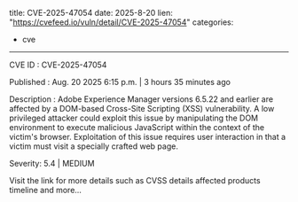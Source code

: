  
title: CVE-2025-47054
date: 2025-8-20
lien: "https://cvefeed.io/vuln/detail/CVE-2025-47054"
categories:
  - cve
---

CVE ID : CVE-2025-47054

Published :  Aug. 20
2025
6:15 p.m. | 3 hours
35 minutes ago

Description : Adobe Experience Manager versions 6.5.22 and earlier are affected by a DOM-based Cross-Site Scripting (XSS) vulnerability. A low privileged attacker could exploit this issue by manipulating the DOM environment to execute malicious JavaScript within the context of the victim's browser. Exploitation of this issue requires user interaction in that a victim must visit a specially crafted web page.

Severity: 5.4 | MEDIUM

Visit the link for more details
such as CVSS details
affected products
timeline
and more...
